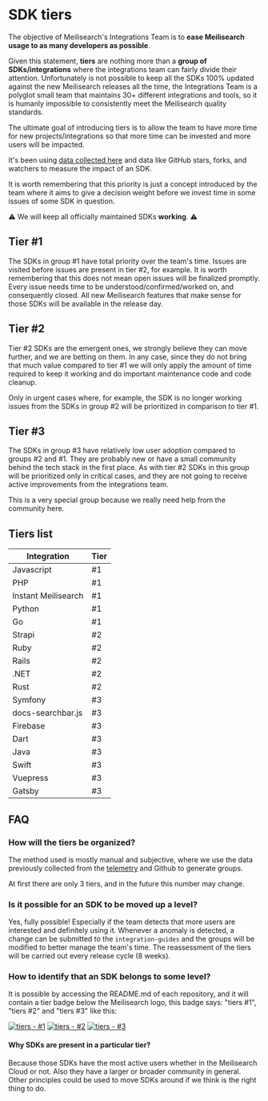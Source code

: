 # SDK tiers

The objective of Meilisearch's Integrations Team is to **ease Meilisearch usage to as many developers as possible**.

Given this statement, **tiers** are nothing more than a __group of SDKs/integrations__ where the integrations team can fairly divide their attention. Unfortunately is not possible to keep all the SDKs 100% updated against the new Meilisearch releases all the time, the Integrations Team is a polyglot small team that maintains 30+ different integrations and tools, so it is humanly impossible to consistently meet the Meilisearch quality standards.

The ultimate goal of introducing tiers is to allow the team to have more time for new projects/integrations so that more time can be invested and more users will be impacted.

It's been using [data collected here](https://docs.meilisearch.com/learn/what_is_meilisearch/telemetry.html) and data like GitHub stars, forks, and watchers to measure the impact of an SDK.

It is worth remembering that this priority is just a concept introduced by the team where it aims to give a decision weight before
we invest time in some issues of some SDK in question.

:warning: We will keep all officially maintained SDKs **working**. :warning:

## Tier #1

The SDKs in group #1 have total priority over the team's time. Issues are visited before issues are present in tier #2, for example.
It is worth remembering that this does not mean open issues will be finalized promptly. Every issue needs time to be understood/confirmed/worked on, and consequently closed.
All new Meilisearch features that make sense for those SDKs will be available in the release day.

## Tier #2

Tier #2 SDKs are the emergent ones, we strongly believe they can move further, and we are betting on them.
In any case, since they do not bring that much value compared to tier #1 we will only apply the amount of time required to keep it working and do important maintenance code and code cleanup.

Only in urgent cases where, for example, the SDK is no longer working issues from the SDKs in group #2 will be prioritized in comparison to tier #1.


## Tier #3

The SDKs in group #3 have relatively low user adoption compared to groups #2 and #1. They are probably new or have a small community behind the tech stack in the first place.
As with tier #2 SDKs in this group will be prioritized only in critical cases, and they are not going to receive active improvements from the integrations team.

This is a very special group because we really need help from the community here.


## Tiers list

Integration | Tier |
-------------|------|
Javascript | #1 |
PHP | #1 |
Instant Meilisearch | #1 |
Python | #1 |
Go | #1 |
Strapi | #2 |
Ruby | #2 |
Rails | #2 |
.NET | #2 |
Rust | #2 |
Symfony | #3 |
docs-searchbar.js | #3 |
Firebase | #3 |
Dart | #3 |
Java | #3 |
Swift | #3 |
Vuepress | #3 |
Gatsby | #3 |

## FAQ
### How will the tiers be organized?

The method used is mostly manual and subjective, where we use the data previously collected from the [telemetry](https://docs.meilisearch.com/learn/what_is_meilisearch/telemetry.html) and Github to generate groups.

At first there are only 3 tiers, and in the future this number may change.

### Is it possible for an SDK to be moved up a level?

Yes, fully possible! Especially if the team detects that more users are interested and definitely using it.
Whenever a anomaly is detected, a change can be submitted to the `integration-guides` and the groups will be modified to better manage the team's time. The reassessment of the tiers will be carried out every release cycle (8 weeks).

### How to identify that an SDK belongs to some level?

It is possible by accessing the README.md of each repository, and it will contain a tier badge
below the Meilisearch logo, this badge says: "tiers #1", "tiers #2" and "tiers #3" like this:

[![tiers - #1](https://img.shields.io/static/v1?label=tiers&message=%231&color=blue)](https://github.com/meilisearch/integration-guides/blob/main/resources/tiers.md)
[![tiers - #2](https://img.shields.io/static/v1?label=tiers&message=%231&color=2ea44f)](https://github.com/meilisearch/integration-guides/blob/main/resources/tiers.md)
[![tiers - #3](https://img.shields.io/static/v1?label=tiers&message=%231&color=critical)](https://github.com/meilisearch/integration-guides/blob/main/resources/tiers.md)

#### Why SDKs are present in a particular tier?

Because those SDKs have the most active users whether in the Meilisearch Cloud or not. Also they have a larger or broader community in general. Other principles could be used to move SDKs around if we think is the right thing to do.
